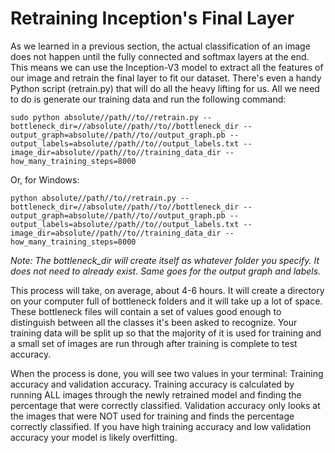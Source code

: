 # Retraining Inception's Final Layer

As we learned in a previous section, the actual classification of an image does not happen until the fully connected and softmax layers at the end.
This means we can use the Inception-V3 model to extract all the features of our image and retrain the final layer to fit our dataset.
There's even a handy Python script (retrain.py) that will do all the heavy lifting for us.
All we need to do is generate our training data and run the following command:

```
sudo python absolute//path//to//retrain.py --bottleneck_dir=//absolute//path//to//bottleneck_dir --output_graph=absolute//path//to//output_graph.pb --output_labels=absolute//path//to//output_labels.txt --image_dir=absolute//path//to//training_data_dir --how_many_training_steps=8000
```

Or, for Windows:
```
python absolute//path//to//retrain.py --bottleneck_dir=//absolute//path//to//bottleneck_dir --output_graph=absolute//path//to//output_graph.pb --output_labels=absolute//path//to//output_labels.txt --image_dir=absolute//path//to//training_data_dir --how_many_training_steps=8000
```

_Note: The bottleneck_dir will create itself as whatever folder you specify.
It does not need to already exist.
Same goes for the output graph and labels._

This process will take, on average, about 4-6 hours.
It will create a directory on your computer full of bottleneck folders and it will take up a lot of space.
These bottleneck files will contain a set of values good enough to distinguish between all the classes it's been asked to recognize.
Your training data will be split up so that the majority of it is used for training and a small set of images are run through after training is complete to test accuracy.

When the process is done, you will see two values in your terminal: Training accuracy and validation accuracy.
Training accuracy is calculated by running ALL images through the newly retrained model and finding the percentage that were correctly classified.
Validation accuracy only looks at the images that were NOT used for training and finds the percentage correctly classified.
If you have high training accuracy and low validation accuracy your model is likely overfitting.